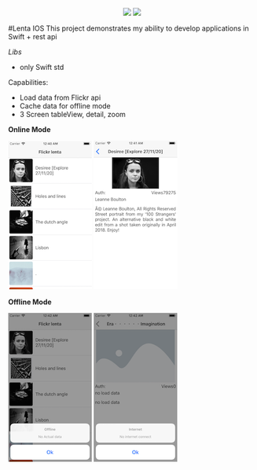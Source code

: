 <p align="center">
<img src="https://img.shields.io/badge/IOS-Swift-yellow" >
<img src="https://img.shields.io/badge/Flickr-image-blue" >
</p>
#Lenta IOS
This project demonstrates my ability to develop applications in Swift + rest api


*Libs*
- only Swift std

Capabilities:
- Load data from Flickr api
- Cache data for offline mode
- 3 Screen tableView, detail, zoom


**Online Mode**

![screen 1](screens/screen1.png)
![screen 2](screens/screen2.png)


**Offline Mode**

![screen 3](screens/screen3.png)
![screen 4](screens/screen4.png)
